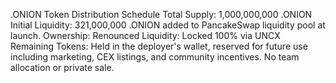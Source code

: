 .ONION Token Distribution Schedule
Total Supply: 1,000,000,000 .ONION
Initial Liquidity: 321,000,000 .ONION added to PancakeSwap liquidity pool at launch.
Ownership: Renounced
Liquidity: Locked 100% via UNCX
Remaining Tokens: Held in the deployer's wallet, reserved for future use including marketing, CEX listings, and community incentives. No team allocation or private sale.
